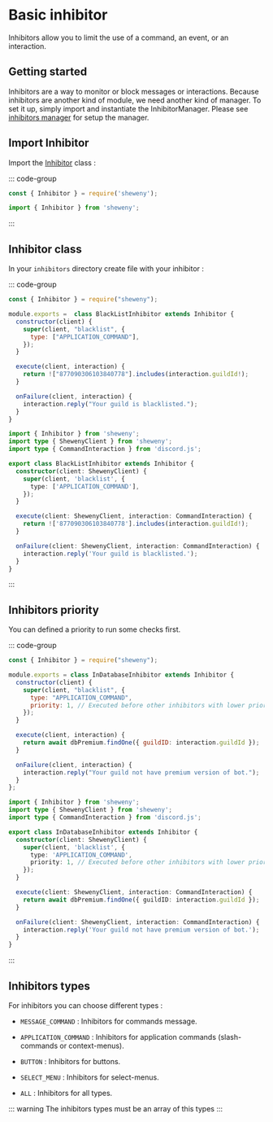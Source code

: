 # Basic inhibitor

Inhibitors allow you to limit the use of a command, an event, or an interaction.

## Getting started

Inhibitors are a way to monitor or block messages or interactions.
Because inhibitors are another kind of module, we need another kind of manager.
To set it up, simply import and instantiate the InhibitorManager.
Please see [inhibitors manager](../managers/inhibitors) for setup the manager.

## Import Inhibitor

Import the [Inhibitor](../../doc/structures/Inhibitor) class :

::: code-group

```js [Javascript CJS]
const { Inhibitor } = require('sheweny');
```

```ts [Typescript ESM]
import { Inhibitor } from 'sheweny';
```

:::

## Inhibitor class

In your `inhibitors` directory create file with your inhibitor :

::: code-group

```js [Javascript CJS]
const { Inhibitor } = require("sheweny");

module.exports =  class BlackListInhibitor extends Inhibitor {
  constructor(client) {
    super(client, "blacklist", {
      type: ["APPLICATION_COMMAND"],
    });
  }

  execute(client, interaction) {
    return !["877090306103840778"].includes(interaction.guildId!);
  }

  onFailure(client, interaction) {
    interaction.reply("Your guild is blacklisted.");
  }
}
```

```ts [Typescript ESM]
import { Inhibitor } from 'sheweny';
import type { ShewenyClient } from 'sheweny';
import type { CommandInteraction } from 'discord.js';

export class BlackListInhibitor extends Inhibitor {
  constructor(client: ShewenyClient) {
    super(client, 'blacklist', {
      type: ['APPLICATION_COMMAND'],
    });
  }

  execute(client: ShewenyClient, interaction: CommandInteraction) {
    return !['877090306103840778'].includes(interaction.guildId!);
  }

  onFailure(client: ShewenyClient, interaction: CommandInteraction) {
    interaction.reply('Your guild is blacklisted.');
  }
}
```

:::

## Inhibitors priority

You can defined a priority to run some checks first.

::: code-group

```js [Javascript CJS]
const { Inhibitor } = require("sheweny");

module.exports = class InDatabaseInhibitor extends Inhibitor {
  constructor(client) {
    super(client, "blacklist", {
      type: "APPLICATION_COMMAND",
      priority: 1, // Executed before other inhibitors with lower priority
    });
  }

  execute(client, interaction) {
    return await dbPremium.findOne({ guildID: interaction.guildId });
  }

  onFailure(client, interaction) {
    interaction.reply("Your guild not have premium version of bot.");
  }
};
```

```ts [Typescript ESM]
import { Inhibitor } from 'sheweny';
import type { ShewenyClient } from 'sheweny';
import type { CommandInteraction } from 'discord.js';

export class InDatabaseInhibitor extends Inhibitor {
  constructor(client: ShewenyClient) {
    super(client, 'blacklist', {
      type: 'APPLICATION_COMMAND',
      priority: 1, // Executed before other inhibitors with lower priority
    });
  }

  execute(client: ShewenyClient, interaction: CommandInteraction) {
    return await dbPremium.findOne({ guildID: interaction.guildId });
  }

  onFailure(client: ShewenyClient, interaction: CommandInteraction) {
    interaction.reply('Your guild not have premium version of bot.');
  }
}
```

:::

## Inhibitors types

For inhibitors you can choose different types :

- `MESSAGE_COMMAND` : Inhibitors for commands message.

- `APPLICATION_COMMAND` : Inhibitors for application commands (slash-commands or context-menus).

- `BUTTON` : Inhibitors for buttons.

- `SELECT_MENU` : Inhibitors for select-menus.

- `ALL` : Inhibitors for all types.

::: warning
The inhibitors types must be an array of this types
:::

